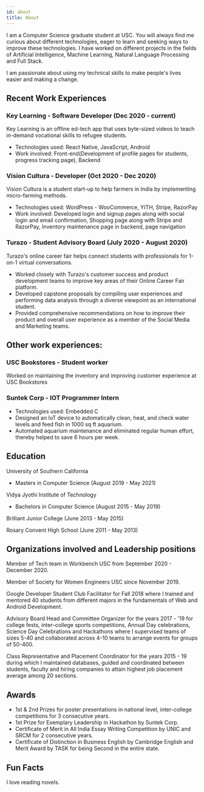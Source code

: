 ```yaml
---
id: about
title: About
---
```


I am a Computer Science graduate student at USC. You will always find me curious about different technologies, eager to learn and seeking ways to improve these technologies. I have worked on different projects in the fields of Artificial Intelligence, Machine Learning, Natural Language Processing and Full Stack.

I am passionate about using my technical skills to make people's lives easier and making a change.


## Recent Work Experiences
### Key Learning - Software Developer (Dec 2020 - current)
Key Learning is an offline ed-tech app that uses byte-sized videos to teach in-demand vocational skills to refugee students.
- Technologies used: React Native, JavaScript, Android
- Work involved: Front-end(Development of profile pages for students, progress tracking page), Backend

### Vision Cultura - Developer (Oct 2020 - Dec 2020)
Vision Cultura is a student start-up to help farmers in India by implementing micro-farming methods.
- Technologies used: WordPress - WooCommerce, YITH, Stripe, RazorPay
- Work involved: Developed login and signup pages along with social login and email confirmation, Shopping page along with Stripe and RazorPay, Inventory maintenance page in backend, page navigation

### Turazo - Student Advisory Board (July 2020 - August 2020)
Turazo's online career fair helps connect students with professionals for 1-on-1 virtual conversations.
- Worked closely with Turazo's customer success and product development teams to improve key areas of their Online Career Fair platform.
- Developed capstone proposals by compiling user experiences and performing data analysis through a diverse viewpoint as an international student.
- Provided comprehensive recommendations on how to improve their product and overall user experience as a member of the Social Media and Marketing teams.


## Other work experiences:
### USC Bookstores - Student worker
Worked on maintaining the inventory and improving customer experience at USC Bookstores

### Suntek Corp - IOT Programmer Intern
- Technologies used: Embedded C
- Designed an IoT device to automatically clean, heat, and check water levels and feed fish in 1000 sq ft aquarium.
- Automated aquarium maintenance and eliminated regular human effort, thereby helped to save 6 hours per week.

## Education
University of Southern California
- Masters in Computer Science (August 2019 - May 2021)

Vidya Jyothi Institute of Technology
- Bachelors in Computer Science (August 2015 - May 2019)

Brilliant Junior College (June 2013 - May 2015)

Rosary Convent High School (June 2011 - May 2013)


## Organizations involved and Leadership positions
Member of Tech team in Workbench USC from September 2020 - December 2020.

Member of Society for Women Engineers USC since November 2019.

Google Developer Student Club Facilitator for Fall 2018 where I trained and mentored 40 students from different majors in the fundamentals of Web and Android Development.

Advisory Board Head and Committee Organizer for the years 2017 - '19 for college fests, inter–college sports competitions, Annual Day celebrations, Science Day Celebrations and Hackathons where I supervised teams of sizes 5-40 and collaborated across 4-10 teams to arrange events for groups of 50-400.

Class Representative and Placement Coordinator for the years 2015 - 19 during which I maintained databases, guided and coordinated between students, faculty and hiring companies to attain highest job placement average among 20 sections.

## Awards
- 1st & 2nd Prizes for poster presentations in national level, inter-college competitions for 3 consecutive years.
- 1st Prize for Exemplary Leadership in Hackathon by Suntek Corp.
- Certificate of Merit in All India Essay Writing Competition by UNIC and SRCM for 2 consecutive years.
- Certificate of Distinction in Business English by Cambridge English and Merit Award by TASK for being Second in the entire state.


## Fun Facts
I love reading novels.




